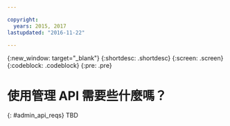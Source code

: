```yaml
---

copyright:
  years: 2015, 2017
lastupdated: "2016-11-22"

---
```


{:new_window: target="_blank"}
{:shortdesc: .shortdesc}
{:screen: .screen}
{:codeblock: .codeblock}
{:pre: .pre}

# 使用管理 API 需要些什麼嗎？
{: #admin_api_reqs}
TBD

<!-- begin STAGING ONLY -->

<!-- end STAGING ONLY -->

